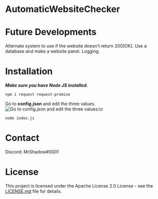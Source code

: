 # AutomaticWebsiteChecker

# Future Developments
Alternate system to use if the website doesn't return 200[OK].
Use a database and make a website panel.
Logging.

# Installation
***Make sure you have Node JS installed.***

```
npm i request request-promise
```

Go to **config.json** and edit the three values.
![Go to **config.json** and edit the three values:\n](https://cdn.discordapp.com/attachments/695841512893710336/698545491692093580/unknown.png)

```
node index.js
```

# Contact
Discord: MrShadow#0001

# License

This project is licensed under the Apache License 2.0 License - see the [LICENSE.md](https://github.com/UsmanSamiMahmood/AutomaticWebsiteChecker/blob/master/LICENSE.md) file for details.
